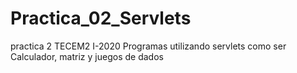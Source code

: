 # Practica_02_Servlets
practica 2 TECEM2 I-2020
Programas utilizando servlets como ser Calculador, matriz y juegos de dados
